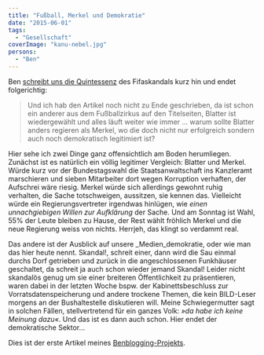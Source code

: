 ```yaml
---
title: "Fußball, Merkel und Demokratie"
date: "2015-06-01"
tags:
  - "Gesellschaft"
coverImage: "kanu-nebel.jpg"
persons:
  - "Ben"
---
```


Ben [schreibt uns die Quintessenz](http://anmutunddemut.de/2015/05/31/dunkel-wars-die-nacht-schien-helle.html) des Fifaskandals kurz hin und endet folgerichtig:

> Und ich hab den Artikel noch nicht zu Ende geschrieben, da ist schon ein anderer aus dem Fußballzirkus auf den Titelseiten, Blatter ist wiedergewählt und alles läuft weiter wie immer … warum sollte Blatter anders regieren als Merkel, wo die doch nicht nur erfolgreich sondern auch noch demokratisch legitimiert ist?

Hier sehe ich zwei Dinge ganz offensichtlich am Boden herumliegen. Zunächst ist es natürlich ein völlig legitimer Vergleich: Blatter und Merkel. Würde kurz vor der Bundestagswahl die Staatsanwaltschaft ins Kanzleramt marschieren und sieben Mitarbeiter dort wegen Korruption verhaften, der Aufschrei wäre riesig. Merkel würde sich allerdings gewohnt ruhig verhalten, die Sache totschweigen, aussitzen, sie kennen das. Vielleicht würde ein Regierungsvertreter irgendwas hinlügen, wie _einen unnachgiebigen Willen zur Aufklärung_ der Sache. Und am Sonntag ist Wahl, 55% der Leute bleiben zu Hause, der Rest wählt fröhlich Merkel und die neue Regierung weiss von nichts. Herrjeh, das klingt so verdammt real.

Das andere ist der Ausblick auf unsere _Medien_demokratie, oder wie man das hier heute nennt. Skandal!, schreit einer, dann wird die Sau einmal durchs Dorf getrieben und zurück in die angeschlossenen Funkhäuser geschaltet, da schreit ja auch schon wieder jemand Skandal! Leider nicht skandalös genug um sie einer breiteren Öffentlichkeit zu präsentieren, waren dabei in der letzten Woche bspw. der Kabinettsbeschluss zur Vorratsdatenspeicherung und andere trockene Themen, die kein BILD-Leser morgens an der Bushaltestelle diskutieren will. Meine Schwiegermutter sagt in solchen Fällen, stellvertretend für ein ganzes Volk: _»da habe ich keine Meinung dazu«_. Und das ist es dann auch schon. Hier endet der demokratische Sektor…

Dies ist der erste Artikel meines [Benblogging-Projekts](http://nicobruenjes.de/category/benblogging/).
